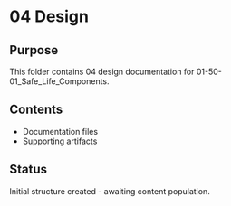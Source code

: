 # 04 Design

## Purpose
This folder contains 04 design documentation for 01-50-01_Safe_Life_Components.

## Contents
- Documentation files
- Supporting artifacts

## Status
Initial structure created - awaiting content population.
